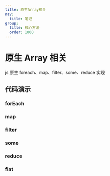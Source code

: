 ```yaml
---
title: 原生Array相关
nav:
  title: 笔记
group:
  title: 核心方法
  order: 1000
---
```


# 原生 Array 相关

js 原生 foreach、map、filter、some、reduce 实现

## 代码演示

### forEach

<code src="./_demos/core/array/demo/for-each.tsx"></code>

### map

<code src="./_demos/core/array/demo/map.tsx"></code>

### filter

<code src="./_demos/core/array/demo/filter.tsx"></code>

### some

<code src="./_demos/core/array/demo/some.tsx"></code>

### reduce

<code src="./_demos/core/array/demo/reduce.tsx"></code>

### flat

<code src="./_demos/core/array/demo/flat.tsx"></code>
